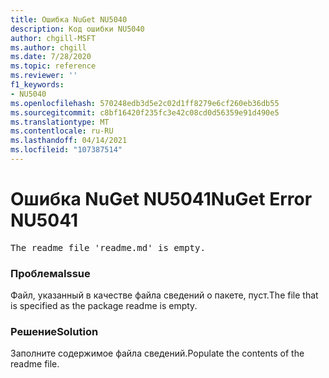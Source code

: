 ```yaml
---
title: Ошибка NuGet NU5040
description: Код ошибки NU5040
author: chgill-MSFT
ms.author: chgill
ms.date: 7/28/2020
ms.topic: reference
ms.reviewer: ''
f1_keywords:
- NU5040
ms.openlocfilehash: 570248edb3d5e2c02d1ff8279e6cf260eb36db55
ms.sourcegitcommit: c8bf16420f235fc3e42c08cd0d56359e91d490e5
ms.translationtype: MT
ms.contentlocale: ru-RU
ms.lasthandoff: 04/14/2021
ms.locfileid: "107387514"
---
```

# <a name="nuget-error-nu5041"></a><span data-ttu-id="0e7a0-103">Ошибка NuGet NU5041</span><span class="sxs-lookup"><span data-stu-id="0e7a0-103">NuGet Error NU5041</span></span>

<pre>The readme file 'readme.md' is empty.</pre>


### <a name="issue"></a><span data-ttu-id="0e7a0-104">Проблема</span><span class="sxs-lookup"><span data-stu-id="0e7a0-104">Issue</span></span> 

<span data-ttu-id="0e7a0-105">Файл, указанный в качестве файла сведений о пакете, пуст.</span><span class="sxs-lookup"><span data-stu-id="0e7a0-105">The file that is specified as the package readme is empty.</span></span>


### <a name="solution"></a><span data-ttu-id="0e7a0-106">Решение</span><span class="sxs-lookup"><span data-stu-id="0e7a0-106">Solution</span></span>

<span data-ttu-id="0e7a0-107">Заполните содержимое файла сведений.</span><span class="sxs-lookup"><span data-stu-id="0e7a0-107">Populate the contents of the readme file.</span></span>
